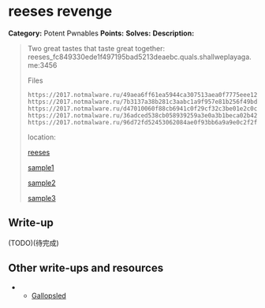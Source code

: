 # reeses revenge

**Category:** Potent Pwnables
**Points:** 
**Solves:** 
**Description:**

> Two great tastes that taste great together: reeses_fc849330ede1f497195bad5213deaebc.quals.shallweplayaga.me:3456
>
> Files
>
>     https://2017.notmalware.ru/49aea6ff61ea5944ca307513aea0f7775eee120e/reeses
>     https://2017.notmalware.ru/7b3137a38b281c3aabc1a9f957e81b256f49bd2b/sample1
>     https://2017.notmalware.ru/d47010060f88cb6941c0f29cf32c3be01e2c0c09/sample2
>     https://2017.notmalware.ru/36adced538cb058939259a3e0a3b1beca02b42dd/sample3
>     https://2017.notmalware.ru/96d72fd52453062084ae0f93bb6a9a9e0c2f2f3a/sample4
>
> location:
>
> [reeses](reeses)
>
> [sample1](sample1)
>
> [sample2](sample2)
>
> [sample3](sample3)

## Write-up

(TODO)(待完成)

## Other write-ups and resources
* * [Gallopsled](https://gist.github.com/kokjo/2e6c73595a93001d037cac42eb4fbec7)
